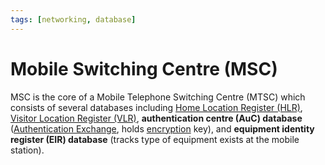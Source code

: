 ```yaml
---
tags: [networking, database]
---
```


# Mobile Switching Centre (MSC)

MSC is the core of a Mobile Telephone Switching Centre (MTSC) which consists of
several databases including [Home Location Register (HLR)](202303312031.md),
[Visitor Location Register (VLR)](202303312030.md), **authentication centre
(AuC) database** ([Authentication Exchange](202210040915.md), holds
[encryption](202209281121.md) key), and **equipment identity register (EIR)
database** (tracks type of equipment exists at the mobile station).
